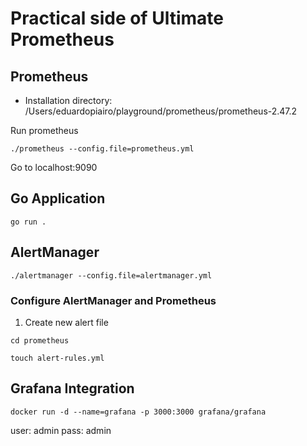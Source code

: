 # Practical side of Ultimate Prometheus

## Prometheus

- Installation directory: /Users/eduardopiairo/playground/prometheus/prometheus-2.47.2

Run prometheus

```
./prometheus --config.file=prometheus.yml 
```

Go to localhost:9090


## Go Application
```
go run . 
```

## AlertManager
```
./alertmanager --config.file=alertmanager.yml 
```

### Configure AlertManager and Prometheus

1. Create new alert file

```
cd prometheus

touch alert-rules.yml
```


## Grafana Integration

```
docker run -d --name=grafana -p 3000:3000 grafana/grafana 
```

user: admin
pass: admin

